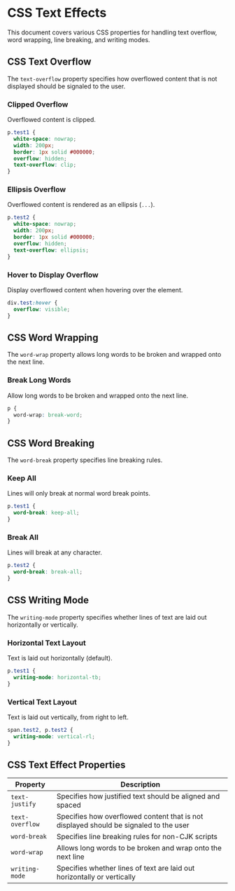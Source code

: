 # CSS Text Effects
This document covers various CSS properties for handling text overflow, word wrapping, line breaking, and writing modes.
## CSS Text Overflow
The `text-overflow` property specifies how overflowed content that is not displayed should be signaled to the user.
### Clipped Overflow
Overflowed content is clipped.
```css
p.test1 {
  white-space: nowrap;
  width: 200px;
  border: 1px solid #000000;
  overflow: hidden;
  text-overflow: clip;
}
```

### Ellipsis Overflow
Overflowed content is rendered as an ellipsis (`...`).

```css
p.test2 {
  white-space: nowrap;
  width: 200px;
  border: 1px solid #000000;
  overflow: hidden;
  text-overflow: ellipsis;
}
```

### Hover to Display Overflow
Display overflowed content when hovering over the element.

```css
div.test:hover {
  overflow: visible;
}
```

## CSS Word Wrapping
The `word-wrap` property allows long words to be broken and wrapped onto the next line.

### Break Long Words
Allow long words to be broken and wrapped onto the next line.

```css
p {
  word-wrap: break-word;
}
```

## CSS Word Breaking
The `word-break` property specifies line breaking rules.

### Keep All
Lines will only break at normal word break points.

```css
p.test1 {
  word-break: keep-all;
}
```

### Break All
Lines will break at any character.

```css
p.test2 {
  word-break: break-all;
}
```

## CSS Writing Mode
The `writing-mode` property specifies whether lines of text are laid out horizontally or vertically.

### Horizontal Text Layout
Text is laid out horizontally (default).

```css
p.test1 {
  writing-mode: horizontal-tb;
}
```

### Vertical Text Layout
Text is laid out vertically, from right to left.

```css
span.test2, p.test2 {
  writing-mode: vertical-rl;
}
```

## CSS Text Effect Properties
| Property       | Description                                                             |
|----------------|-------------------------------------------------------------------------|
| `text-justify` | Specifies how justified text should be aligned and spaced               |
| `text-overflow`| Specifies how overflowed content that is not displayed should be signaled to the user |
| `word-break`   | Specifies line breaking rules for non-CJK scripts                       |
| `word-wrap`    | Allows long words to be broken and wrap onto the next line              |
| `writing-mode` | Specifies whether lines of text are laid out horizontally or vertically |


